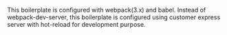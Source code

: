 This boilerplate is configured with webpack(3.x) and babel. Instead of webpack-dev-server, this boilerplate is configured using customer express server with hot-reload for development purpose.
